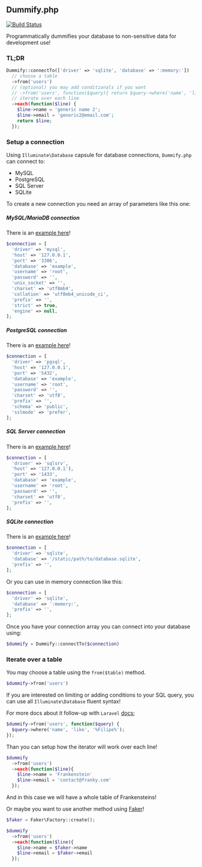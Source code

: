 ## Dummify.php

[![Build Status](https://travis-ci.org/dummify/dummify.php.svg?branch=master)](https://travis-ci.org/dummify/dummify.php)

Programmatically dummifies your database to non-sensitive data for development use!

### TL;DR

```php
Dummify::connectTo(['driver' => 'sqlite', 'database' => ':memory:'])
  // choose a table
  ->from('users')
  // (optional) you may add conditionals if you want
  // ->from('users', function($query){ return $query->where('name', 'like', '%Filipe%'); })
  // iterate over each line
  ->each(function($line) {
    $line->name = 'generic name 2';
    $line->email = 'generic2@email.com';
    return $line;
  });
```

### Setup a connection

Using `Illuminate\Database` capsule for database connections, `Dummify.php` can connect to:
- MySQL
- PostgreSQL
- SQL Server
- SQLite

To create a new connection you need an array of parameters like this one:

##### MySQL/MariaDB connection

There is an [example here](https://github.com/laravel/laravel/blob/master/config/database.php#L42)!

```php
$connection = [
  'driver' => 'mysql',
  'host' => '127.0.0.1',
  'port' => '3306',
  'database' => 'example',
  'username' => 'root',
  'password' => '',
  'unix_socket' => '',
  'charset' => 'utf8mb4',
  'collation' => 'utf8mb4_unicode_ci',
  'prefix' => '',
  'strict' => true,
  'engine' => null,
];
```

##### PostgreSQL connection

There is an [example here](https://github.com/laravel/laravel/blob/master/config/database.php#L57)!

```php
$connection = [
  'driver' => 'pgsql',
  'host' => '127.0.0.1',
  'port' => '5432',
  'database' => 'example',
  'username' => 'root',
  'password' => '',
  'charset' => 'utf8',
  'prefix' => '',
  'schema' => 'public',
  'sslmode' => 'prefer',
];
```

##### SQL Server connection

There is an [example here](https://github.com/laravel/laravel/blob/master/config/database.php#L70)!

```php
$connection = [
  'driver' => 'sqlsrv',
  'host' => '127.0.0.1'),
  'port' => '1433',
  'database' => 'example',
  'username' => 'root',
  'password' => '',
  'charset' => 'utf8',
  'prefix' => '',
];
```

##### SQLite connection

There is an [example here](https://github.com/laravel/laravel/blob/master/config/database.php#L36)!

```php
$connection = [
  'driver' => 'sqlite',
  'database' => '/static/path/to/database.sqlite',
  'prefix' => '',
];
```

Or you can use in memory connection like this:

```php
$connection = [
  'driver' => 'sqlite',
  'database' => ':memory:',
  'prefix' => '',
];
```

Once you have your connection array you can connect into your database using:

```php
$dummify = Dummify::connectTo($connection)
```

### Iterate over a table

You may choose a table using the `from($table)` method.

```php
$dummify->from('users')
```

If you are interested on limiting or adding conditions to your SQL query, you can use all `Illuminate\Database` fluent syntax!

For more docs about it follow-up with `Laravel` [docs](https://laravel.com/docs/5.5/queries);

```php
$dummify->from('users', function($query) {
  $query->where('name', 'like', '%Filipe%');
});
```

Than you can setup how the iterator will work over each line!

```php
$dummify
  ->from('users')
  ->each(function($line){
    $line->name = 'Frankenstein'
    $line->email = 'contact@franky.com'
  });
```

And in this case we will have a whole table of Frankensteins!

Or maybe you want to use another method using [Faker](https://github.com/fzaninotto/Faker)!

```php
$faker = Faker\Factory::create();

$dummify
  ->from('users')
  ->each(function($line){
    $line->name = $faker->name
    $line->email = $faker->email
  });
```
